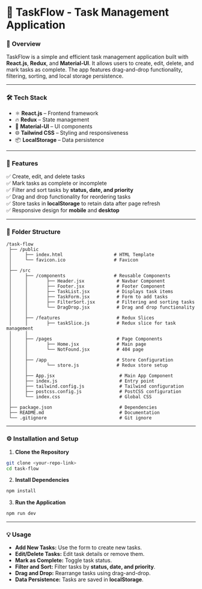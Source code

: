 # 🚀 **TaskFlow - Task Management Application**

### 📑 **Overview**
TaskFlow is a simple and efficient task management application built with **React.js**, **Redux**, and **Material-UI**. It allows users to create, edit, delete, and mark tasks as complete. The app features drag-and-drop functionality, filtering, sorting, and local storage persistence.

---

### 🛠️ **Tech Stack**
- ⚛️ **React.js** – Frontend framework  
- 🔥 **Redux** – State management  
- 🎨 **Material-UI** – UI components  
- 🌐 **Tailwind CSS** – Styling and responsiveness  
- 📦 **LocalStorage** – Data persistence  

---

### 🚀 **Features**
✅ Create, edit, and delete tasks  
✅ Mark tasks as complete or incomplete  
✅ Filter and sort tasks by **status, date, and priority**  
✅ Drag and drop functionality for reordering tasks  
✅ Store tasks in **localStorage** to retain data after page refresh  
✅ Responsive design for **mobile** and **desktop**  

---

### 📂 **Folder Structure**
```
/task-flow
 ├── /public
 │     ├── index.html                   # HTML Template
 │     └── favicon.ico                  # Favicon  
 │
 ├── /src
 │     ├── /components                  # Reusable Components
 │     │       ├── Header.jsx            # Navbar Component  
 │     │       ├── Footer.jsx            # Footer Component  
 │     │       ├── TaskList.jsx          # Displays task items  
 │     │       ├── TaskForm.jsx          # Form to add tasks  
 │     │       ├── FilterSort.jsx        # Filtering and sorting tasks  
 │     │       └── DragDrop.jsx          # Drag and drop functionality  
 │     │
 │     ├── /features                     # Redux Slices
 │     │       ├── taskSlice.js          # Redux slice for task management  
 │     │
 │     ├── /pages                        # Page Components
 │     │       ├── Home.jsx              # Main page  
 │     │       └── NotFound.jsx          # 404 page  
 │     │
 │     ├── /app                          # Store Configuration
 │     │       └── store.js              # Redux store setup  
 │     │
 │     ├── App.jsx                        # Main App Component  
 │     ├── index.js                       # Entry point  
 │     ├── tailwind.config.js             # Tailwind configuration  
 │     ├── postcss.config.js              # PostCSS configuration  
 │     └── index.css                      # Global CSS  
 │
 ├── package.json                         # Dependencies  
 ├── README.md                            # Documentation  
 └── .gitignore                           # Git ignore  
```

---

### ⚙️ **Installation and Setup**

1. **Clone the Repository**
```bash
git clone <your-repo-link>
cd task-flow
```

2. **Install Dependencies**
```bash
npm install
```

3. **Run the Application**
```bash
npm run dev
```

---

### 💡 **Usage**
- **Add New Tasks:** Use the form to create new tasks.  
- **Edit/Delete Tasks:** Edit task details or remove them.  
- **Mark as Complete:** Toggle task status.  
- **Filter and Sort:** Filter tasks by **status, date, and priority**.  
- **Drag and Drop:** Rearrange tasks using drag-and-drop.  
- **Data Persistence:** Tasks are saved in **localStorage**.  
